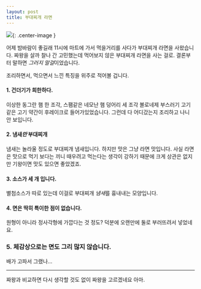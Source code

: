 ```yaml
---
layout: post
title: 부대찌개 라면
---
```


![](http://www.bstoday.kr/news/photo/201608/83728_55006_942.busan){: .center-image }



어제 밤바람이 좋길래 11시에 마트에 가서 먹을거리를 사다가 부대찌개 라면을 사왔습니다. 짜왕을 살까 찰나 간 고민했는데 먹어보지 않은 부대찌개 라면을 사는 걸로. 결론부터 말하면 *그러지 말걸*이었습니다.

조리하면서, 먹으면서 느낀 특징을 위주로 적어볼 겁니다.

#### 1. 건더기가 희한하다.

이상한 동그란 햄 한 조각, 스팸같은 네모난 햄 덩어리 세 조각 볼로네제 부스러기 고기같은 고기 약간이 후레이크로 들어가있었습니다. 그런데 다 어디갔는지 조리하고 나니 안 보입니다.

#### 2. 냄새*만* 부대찌개

냄새는 놀라울 정도로 부대찌개 냄새입니다. 하지만 맛은 그냥 라면 맛입니다. 사실 라면은 맛으로 먹기 보다는 끼니 때우려고 먹는다는 생각이 강하기 때문에 크게 상관은 없지만 기왕이면 맛도 있으면 좋았겠죠.

#### 3. 소스가 세 개 입니다. 

별첨소스가 따로 있는데 이걸로 부대찌개 *냄새*를 흉내내는 모양입니다. 

#### 4. 면은 딱히 특이한 점이 없습니다.

원형이 아니라 정사각형에 가깝다는 것 정도? 덕분에 오랜만에 둘로 부러뜨려서 넣었네요.

### 5. 체감상으로는 면도 그리 많지 않습니다.

배가 고파서 그랬나… 

------

짜왕과 비교하면 다시 생각할 것도 없이 짜왕을 고르겠네요 아마.